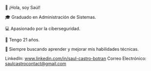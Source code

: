 👋 ¡Hola, soy Saúl!

🎓 Graduado en Administración de Sistemas.

💻 Apasionado por la ciberseguridad.

📅 Tengo 21 años.

🌟 Siempre buscando aprender y mejorar mis habilidades técnicas.





LinkedIn: www.linkedin.com/in/saul-castro-botran
Correo Electrónico: saulcastrocontact@gmail.com
